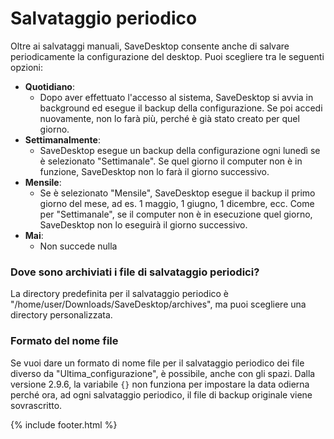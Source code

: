
# Salvataggio periodico
Oltre ai salvataggi manuali, SaveDesktop consente anche di salvare periodicamente la configurazione del desktop. Puoi scegliere tra le seguenti opzioni:
- **Quotidiano**:
   - Dopo aver effettuato l'accesso al sistema, SaveDesktop si avvia in background ed esegue il backup della configurazione. Se poi accedi nuovamente, non lo farà più, perché è già stato creato per quel giorno.
- **Settimanalmente**:
   - SaveDesktop esegue un backup della configurazione ogni lunedì se è selezionato "Settimanale". Se quel giorno il computer non è in funzione, SaveDesktop non lo farà il giorno successivo.
- **Mensile**:
   - Se è selezionato "Mensile", SaveDesktop esegue il backup il primo giorno del mese, ad es. 1 maggio, 1 giugno, 1 dicembre, ecc. Come per "Settimanale", se il computer non è in esecuzione quel giorno, SaveDesktop non lo eseguirà il giorno successivo.
- **Mai**:
   - Non succede nulla

### Dove sono archiviati i file di salvataggio periodici?
La directory predefinita per il salvataggio periodico è "/home/user/Downloads/SaveDesktop/archives", ma puoi scegliere una directory personalizzata.

### Formato del nome file
Se vuoi dare un formato di nome file per il salvataggio periodico dei file diverso da "Ultima_configurazione", è possibile, anche con gli spazi. Dalla versione 2.9.6, la variabile `{}` non funziona per impostare la data odierna perché ora, ad ogni salvataggio periodico, il file di backup originale viene sovrascritto.



{% include footer.html %}

